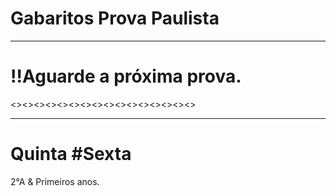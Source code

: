 # Gabaritos Prova Paulista
______________________________
# !!Aguarde a próxima prova.


<><><><><><><><><><><><><><><><>
______________________________
# Quinta #Sexta
2°A & Primeiros anos.
